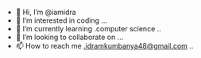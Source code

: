 - 👋 Hi, I’m @iamidra
- 👀 I’m interested in coding ...
- 🌱 I’m currently learning .computer science ..
- 💞️ I’m looking to collaborate on ...
- 📫 How to reach me .idramkumbanya48@gmail.com ..

<!---
iamidra/iamidra is a ✨ special ✨ repository because its `README.md` (this file) appears on your GitHub profile.
You can click the Preview link to take a look at your changes.
--->
